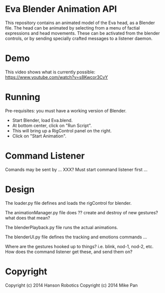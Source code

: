 # Eva Blender Animation API #

This repository contains an animated model of the Eva head, as
a Blender file.  The head can be animated by selecting from a menu of
factial expressions and head movements. These can be activated from the
blender controls, or by sending specially crafted messages to a listener
daemon.

# Demo #

This video shows what is currently possible: https://www.youtube.com/watch?v=s8Kwcor3CvY

# Running #

Pre-requisites: you must have a working version of Blender.

 * Start Blender, load Eva.blend.
 * At bottom center, click on "Run Script".
 * This will bring up a RigControl panel on the right.
 * Click on "Start Animation".

# Command Listener #

Comands may be sent by ... XXX?  Must start command listener first ... 


# Design #

The loader.py file defines and loads the rigControl for blender.

The animationManager.py file does ?? create and destroy of new gestures?
what does that mean? 

The blenderPlayback.py file runs the actual animations. 

The blenderUI.py file defines the tracking and emotions commands ... 

Where are the gestures hooked up to things? i.e. blink, nod-1, nod-2,
etc.  How does the command listener get these, and send them on?


# Copyright #

Copyright (c) 2014 Hanson Robotics 
Copyright (c) 2014 Mike Pan

